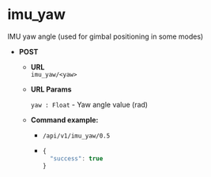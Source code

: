 imu_yaw
=====
IMU yaw angle
(used for gimbal positioning in some modes)

* **POST**

  * **URL**  
    `imu_yaw/<yaw>`
    
  * **URL Params**  
    
    `yaw : Float` - Yaw angle value (rad)
      
  * **Command example:**
    * `/api/v1/imu_yaw/0.5`
    * ```javascript
      {
        "success": true
      }
      ```


